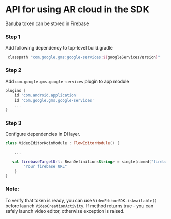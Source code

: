 # API for using AR cloud in the SDK

Banuba token can be stored in Firebase

### Step 1

Add following dependency to top-level build.gradle
```groovy
 classpath "com.google.gms:google-services:${googleServicesVersion}"
```

### Step 2

Add `com.google.gms.google-services` plugin to app module

```groovy
plugins {
    id 'com.android.application'
    id 'com.google.gms.google-services'
    ...
}
```

### Step 3

Configure dependencies in DI layer.

```kotlin
class VideoEditorKoinModule : FlowEditorModule() {

    ...

   val firebaseTargetUrl: BeanDefinition<String> = single(named("firebaseVeSdkTargetUrl"), override = true) {
        "Your firebase URL"
    }
}
```

### Note:
To verify that token is ready, you can use `VideoEditorSDK.isAvailable()` before launch `VideoCreationActivity`. If method returns true - you can safely launch video editor, otherwise exception is raised.
